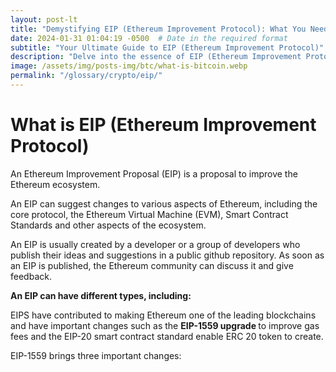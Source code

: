 ```yaml
---
layout: post-lt
title: "Demystifying EIP (Ethereum Improvement Protocol): What You Need to Know"
date: 2024-01-31 01:04:19 -0500  # Date in the required format
subtitle: "Your Ultimate Guide to EIP (Ethereum Improvement Protocol)"
description: "Delve into the essence of EIP (Ethereum Improvement Protocol) and discover its pivotal role in the blockchain ecosystem. Uncover the nuances that make EIP (Ethereum Improvement Protocol) a cornerstone of digital innovation."
image: /assets/img/posts-img/btc/what-is-bitcoin.webp
permalink: "/glossary/crypto/eip/"
---
```

<h1>What is EIP (Ethereum Improvement Protocol)</h1>
<p> An Ethereum Improvement Proposal (EIP) is a proposal to improve the Ethereum ecosystem. </p> <p> An EIP can suggest changes to various aspects of Ethereum, including the core protocol, the Ethereum Virtual Machine (EVM), Smart Contract Standards and other aspects of the ecosystem. </p> <p> An EIP is usually created by a developer or a group of developers who publish their ideas and suggestions in a public github repository. As soon as an EIP is published, the Ethereum community can discuss it and give feedback. </p> <p> <strong> An EIP can have different types, including: </strong> </p> <P> EIPS have contributed to making Ethereum one of the leading blockchains and have important changes such as the <strong> EIP-1559 upgrade </strong> to improve gas fees and the EIP-20 smart contract standard enable ERC 20 token to create. </p> <p> EIP-1559 brings three important changes: </p>
